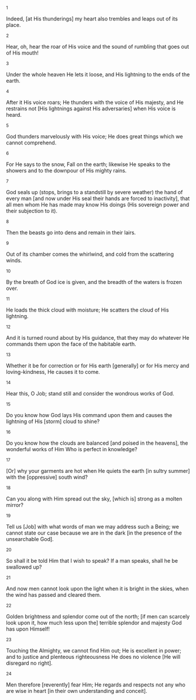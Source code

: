 <sup>1</sup> 

Indeed, [at His thunderings] my heart also trembles and leaps out of its place. 

<sup>2</sup> 

Hear, oh, hear the roar of His voice and the sound of rumbling that goes out of His mouth! 

<sup>3</sup> 

Under the whole heaven He lets it loose, and His lightning to the ends of the earth. 

<sup>4</sup> 

After it His voice roars; He thunders with the voice of His majesty, and He restrains not [His lightnings against His adversaries] when His voice is heard. 

<sup>5</sup> 

God thunders marvelously with His voice; He does great things which we cannot comprehend. 

<sup>6</sup> 

For He says to the snow, Fall on the earth; likewise He speaks to the showers and to the downpour of His mighty rains. 

<sup>7</sup> 

God seals up (stops, brings to a standstill by severe weather) the hand of every man [and now under His seal their hands are forced to inactivity], that all men whom He has made may know His doings (His sovereign power and their subjection to it). 

<sup>8</sup> 

Then the beasts go into dens and remain in their lairs. 

<sup>9</sup> 

Out of its chamber comes the whirlwind, and cold from the scattering winds. 

<sup>10</sup> 

By the breath of God ice is given, and the breadth of the waters is frozen over. 

<sup>11</sup> 

He loads the thick cloud with moisture; He scatters the cloud of His lightning. 

<sup>12</sup> 

And it is turned round about by His guidance, that they may do whatever He commands them upon the face of the habitable earth. 

<sup>13</sup> 

Whether it be for correction or for His earth [generally] or for His mercy and loving-kindness, He causes it to come. 

<sup>14</sup> 

Hear this, O Job; stand still and consider the wondrous works of God. 

<sup>15</sup> 

Do you know how God lays His command upon them and causes the lightning of His [storm] cloud to shine? 

<sup>16</sup> 

Do you know how the clouds are balanced [and poised in the heavens], the wonderful works of Him Who is perfect in knowledge? 

<sup>17</sup> 

[Or] why your garments are hot when He quiets the earth [in sultry summer] with the [oppressive] south wind? 

<sup>18</sup> 

Can you along with Him spread out the sky, [which is] strong as a molten mirror? 

<sup>19</sup> 

Tell us [Job] with what words of man we may address such a Being; we cannot state our case because we are in the dark [in the presence of the unsearchable God]. 

<sup>20</sup> 

So shall it be told Him that I wish to speak? If a man speaks, shall he be swallowed up? 

<sup>21</sup> 

And now men cannot look upon the light when it is bright in the skies, when the wind has passed and cleared them. 

<sup>22</sup> 

Golden brightness and splendor come out of the north; [if men can scarcely look upon it, how much less upon the] terrible splendor and majesty God has upon Himself! 

<sup>23</sup> 

Touching the Almighty, we cannot find Him out; He is excellent in power; and to justice and plenteous righteousness He does no violence [He will disregard no right]. 

<sup>24</sup> 

Men therefore [reverently] fear Him; He regards and respects not any who are wise in heart [in their own understanding and conceit].